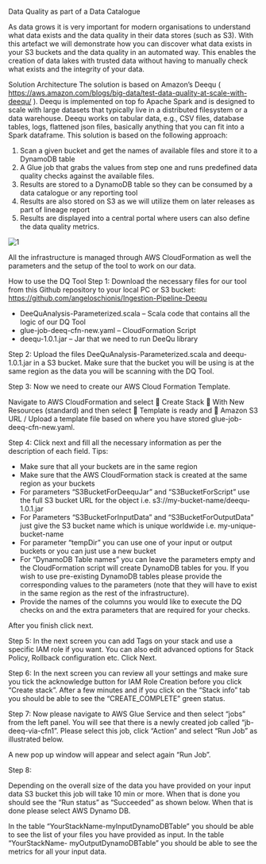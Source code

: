 Data Quality as part of a Data Catalogue



As data grows it is very important for modern organisations to understand what data exists and the data quality in their data stores (such as S3). With this artefact we will demonstrate how you can discover what data exists in your S3 buckets and the data quality in an automated way. This enables the creation of data lakes with trusted data without having to manually check what exists and the integrity of your data.

Solution Architecture
The solution is based on Amazon’s Deequ ( https://aws.amazon.com/blogs/big-data/test-data-quality-at-scale-with-deequ/ ). Deequ is implemented on top fo Apache Spark and is designed to scale with large datasets that typically live in a distributed filesystem or a data warehouse. Deequ works on tabular data, e.g., CSV files, database tables, logs, flattened json files, basically anything that you can fit into a Spark dataframe.
This solution is based on the following approach:
1)	Scan a given bucket and get the names of available files and store it to a DynamoDB table
2)	A Glue job that grabs the values from step one and runs predefined data quality checks against the available files.
3)	Results are stored to a DynamoDB table so they can be consumed by a data catalogue or any reporting tool
4) 	Results are also stored on S3 as we will utilize them on later releases as part of lineage report
5) 	Results are displayed into a central portal where users can also define the data quality metrics.

![1](https://user-images.githubusercontent.com/61417780/94172152-70d66300-fe92-11ea-8307-b221e4a0c824.jpg) 
 
All the infrastructure is managed through AWS CloudFormation as well the parameters and the setup of the tool to work on our data.

How to use the DQ Tool
Step 1:
Download the necessary files for our tool from this Github repository to your local PC or S3 bucket:
https://github.com/angeloschionis/Ingestion-Pipeline-Deequ 
-	DeeQuAnalysis-Parameterized.scala – Scala code that contains all the logic of our DQ Tool
-	glue-job-deeq-cfn-new.yaml – CloudFormation Script
-	deequ-1.0.1.jar – Jar that we need to run DeeQu library 


Step 2:
Upload the files DeeQuAnalysis-Parameterized.scala and deequ-1.0.1.jar in a S3 bucket. Make sure that the bucket you will be using is at the same region as the data you will be scanning with the DQ Tool.

Step 3: 
Now we need to create our AWS Cloud Formation Template.

Navigate to AWS CloudFormation and select  Create Stack  With New Resources (standard) and then select  Template is ready and   Amazon S3 URL / Upload a template file based on where you have stored glue-job-deeq-cfn-new.yaml.
 

 

Step 4:
Click next and fill all the necessary information as per the description of each field.
Tips:
-	Make sure that all your buckets are in the same region
-	Make sure that the AWS CloudFormation stack is created at the same region as your buckets
-	For parameters “S3BucketForDeequJar” and “S3BucketForScript” use the full S3 bucket URL for the object i.e. s3://my-bucket-name/deequ-1.0.1.jar
-	For Parameters “S3BucketForInputData” and “S3BucketForOutputData” just give the S3 bucket name which is unique worldwide i.e. my-unique-bucket-name
-	For parameter “tempDir” you can use one of your input or output buckets or you can just use a new bucket
-	For “DynamoDB Table names” you can leave the parameters empty and the CloudFormation script will create DynamoDB tables for you. If you wish to use pre-existing DynamoDB tables please provide the corresponding values to the parameters (note that they will have to exist in the same region as the rest of the infrastructure).
-	Provide the names of the columns you would like to execute the DQ checks on and the extra parameters that are required for your checks.

After you finish click next.
 

Step 5:
In the next screen you can add Tags on your stack and use a specific IAM role if you want. You can also edit advanced options for Stack Policy, Rollback configuration etc. Click Next.
 

Step 6:
In the next screen you can review all your settings and make sure you tick the acknowledge button for IAM Role Creation before you click “Create stack”. After a few minutes and if you click on the “Stack info” tab you should be able to see the “CREATE_COMPLETE” green status.

 


Step 7:
Now please navigate to AWS Glue Service and then select “jobs” from the left panel. You will see that there is a newly created job called “jb-deeq-via-cfn1”. Please select this job, click “Action” and select “Run Job” as illustrated below.

  

 

A new pop up window will appear and select again “Run Job”.

Step 8:

Depending on the overall size of the data you have provided on your input data S3 bucket this job will take 10 min or more. When that is done you should see the “Run status” as “Succeeded” as shown below. When that is done please select AWS Dynamo DB. 

In the table “YourStackName-myInputDynamoDBTable” you should be able to see the list of your files you have provided as input. In the table “YourStackName- myOutputDynamoDBTable” you should be able to see the metrics for all your input data.
 

 

 

 
